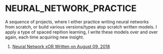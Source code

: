 # NEURAL_NETWORK_PRACTICE

A sequence of projects, where I either practice writing neural networks from scratch, or build various versions/types atop scratch written models. I apply a type of spaced repition learning, I write these models over and over again, each time acquiring new insight.


1. [Neural Network xOR Written on August 09, 2018](https://github.com/JordanMicahBennett/NEURAL-NETWORK-SIMPLE_V0.1)
